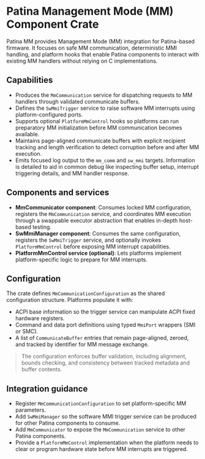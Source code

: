 # Patina Management Mode (MM) Component Crate

Patina MM provides Management Mode (MM) integration for Patina-based firmware. It focuses on safe MM communication,
deterministic MMI handling, and platform hooks that enable Patina components to interact with existing MM handlers
without relying on C implementations.

## Capabilities

- Produces the `MmCommunication` service for dispatching requests to MM handlers through validated communicate
  buffers.
- Defines the `SwMmiTrigger` service to raise software MM interrupts using platform-configured ports.
- Supports optional `PlatformMmControl` hooks so platforms can run preparatory MM initialization before MM
  communication becomes available.
- Maintains page-aligned communicate buffers with explicit recipient tracking and length verification to detect
  corruption before and after MM execution.
- Emits focused log output to the `mm_comm` and `sw_mmi` targets. Information is detailed to aid in common debug
  like inspecting buffer setup, interrupt triggering details, and MM handler response.

## Components and services

- **MmCommunicator component**: Consumes locked MM configuration, registers the `MmCommunication` service, and
  coordinates MM execution through a swappable executor abstraction that enables in-depth host-based testing.
- **SwMmiManager component**: Consumes the same configuration, registers the `SwMmiTrigger` service, and optionally
  invokes `PlatformMmControl` before exposing MM interrupt capabilities.
- **PlatformMmControl service (optional)**: Lets platforms implement platform-specific logic to prepare for MM
  interrupts.

## Configuration

The crate defines `MmCommunicationConfiguration` as the shared configuration structure. Platforms populate it with:

- ACPI base information so the trigger service can manipulate ACPI fixed hardware registers.
- Command and data port definitions using typed `MmiPort` wrappers (SMI or SMC).
- A list of `CommunicateBuffer` entries that remain page-aligned, zeroed, and tracked by identifier for MM message
  exchange.

> The configuration enforces buffer validation, including alignment, bounds checking, and consistency between tracked
> metadata and buffer contents.

## Integration guidance

- Register `MmCommunicationConfiguration` to set platform-specific MM parameters.
- Add `SwMmiManager` so the software MMI trigger service can be produced for other Patina components to consume.
- Add `MmCommunicator` to expose the `MmCommunication` service to other Patina components.
- Provide a `PlatformMmControl` implementation when the platform needs to clear or program hardware state before MM
  interrupts are triggered.
